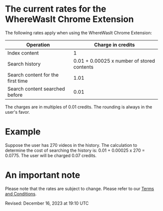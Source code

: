 # The current rates for the WhereWasIt Chrome Extension
The following rates apply when using the WhereWasIt Chrome Extension:

| Operation                         | Charge in credits                          |
|-----------------------------------|--------------------------------------------|
| Index content                     |                                          1 |
| Search history                    | 0.01 + 0.00025 x number of stored contents |
| Search content for the first time | 1.01                                       |
| Search content searched before    | 0.01                                       |

The charges are in multiples of 0.01 credits. The rounding is always in the user's favor.

# Example
Suppose the user has 270 videos in the history. The calculation to determine the cost of searching the history is: 0.01 + 0.00025 x 270 = 0.0775. The user will be charged 0.07 credits.

# An important note
Please note that the rates are subject to change. Please refer to our [Terms and Conditions](https://github.com/wherewasit/terms#1-free-and-purchased-credits).

Revised: December 16, 2023 at 19:10 UTC